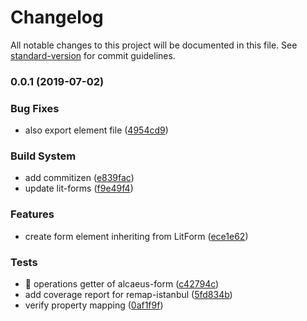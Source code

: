 # Changelog

All notable changes to this project will be documented in this file. See [standard-version](https://github.com/conventional-changelog/standard-version) for commit guidelines.

### 0.0.1 (2019-07-02)


### Bug Fixes

* also export element file ([4954cd9](https://github.com/hypermedia-app/alcaeus-forms/commit/4954cd9))


### Build System

* add commitizen ([e839fac](https://github.com/hypermedia-app/alcaeus-forms/commit/e839fac))
* update lit-forms ([f9e49f4](https://github.com/hypermedia-app/alcaeus-forms/commit/f9e49f4))


### Features

* create form element inheriting from LitForm ([ece1e62](https://github.com/hypermedia-app/alcaeus-forms/commit/ece1e62))


### Tests

* 💍 operations getter of alcaeus-form ([c42794c](https://github.com/hypermedia-app/alcaeus-forms/commit/c42794c))
* add coverage report for remap-istanbul ([5fd834b](https://github.com/hypermedia-app/alcaeus-forms/commit/5fd834b))
* verify property mapping ([0af1f9f](https://github.com/hypermedia-app/alcaeus-forms/commit/0af1f9f))
